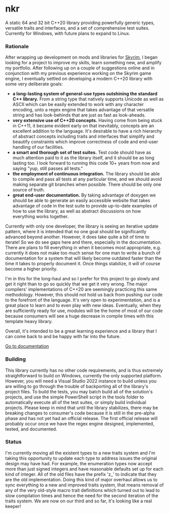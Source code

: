 # nkr
A static 64 and 32 bit C++20 library providing powerfully generic types, versatile traits and interfaces, and a set of comprehensive test suites. Currently for Windows, with future plans to expand to Linux.

### Rationale
After wrapping up development on mods and libraries for [Skyrim](https://www.nexusmods.com/skyrimspecialedition/users/myaccount?tab=files), I began looking for a project to improve my skills, learn something new, and amplify my portfolio. After following up on a couple of suggestions online and in conjunction with my previous experience working on the Skyrim game engine, I eventually settled on developing a modern C++20 library with some very deliberate goals:
- **a long-lasting system of general-use types outshining the standard C++ library.** From a string type that natively supports Unicode as well as ASCII which can be easily extended to work with any character encoding, unto a regex engine that takes advantage of that versatile string and has look-behinds that are just as fast as look-aheads.
- **very extensive use of C++20 concepts.** Having come from being stuck in C++11, it became evident early on that inevitably, concepts are an excellent addition to the language. It's desirable to have a rich hierarchy of abstract concepts including traits and interfaces that simplify and beautify constraints which improve correctness of code and end-user handling of our facilities.
- **a smart and thorough set of test suites.** Test code should have as much attention paid to it as the library itself, and it should be as long lasting too. I look forward to running this code 10+ years from now and saying "yup, still passes all tests."
- **the employment of continuous integration.** The library should be able to compile and pass all tests at any particular time, and we should avoid making separate git branches when possible. There should be only one source of truth.
- **great end-user documentation.** By taking advantage of doxygen we should be able to generate an easily accessible website that takes advantage of code in the test suite to provide up-to-date examples of how to use the library, as well as abstract discussions on how everything works together.

Currently with only one developer, the library is seeing an iterative update pattern, where it is intended that no one goal should be significantly advanced beyond another. However, it does take quite a bit of time to iterate! So we do see gaps here and there, especially in the documentation. There are plans to fill everything in when it becomes most appropriate, e.g. currently it does not make too much sense for one man to write a bunch of documentation for a system that will likely become outdated faster than the time it takes to properly document it. Once things stabilize, it will of course become a higher priority.

I'm in this for the long-haul and so I prefer for this project to go slowly and get it right than to go so quickly that we get it very wrong. The major compilers' implementations of C++20 are seemingly practicing this same methodology. However, this should not hold us back from pushing our code to the forefront of the language. It's very open to experimentation, and is a great place to learn and to even play with new ideas. Eventually, when they are sufficiently ready for use, modules will be the home of most of our code because consumers will see a huge decrease in compile times with this template heavy library.

Overall, it's intended to be a great learning experience and a library that I can come back to and be happy with far into the future.

[Go to documentation](https://r-neal-kelly.github.io/nkr_docs)

### Building
This library currently has no other code requirements, and is thus extremely straightforward to build on Windows, currently the only supported platform. However, you will need a Visual Studio 2022 instance to build unless you are willing to go through the trouble of backporting all of the library's project files. To build the tests, you may batch build all of the solution's projects, and use the simple PowerShell script in the tools folder to automatically execute all of the test suites, or simply build individual projects. Please keep in mind that until the library stabilizes, there may be breaking changes to consumer's code because it is still in the pre-alpha phase and has not yet had an official release. The first official release will probably occur once we have the regex engine designed, implemented, tested, and documented.

### Status
I'm currently moving all the existent types to a new traits system and I'm taking this opportunity to update each type to address issues the original design may have had. For example, the enumeration types now accept more than just signed integers and have reasonable defaults set up for each kind of integer. All of the old files have the prefix 'z_' to indicate that they are the old implementation. Doing this kind of major overhaul allows us to sync everything to a new and improved traits system, that means removal of any of the very old-style macro trait definitions which turned out to lead to slow compilation times and hence the need for the second iteration of the traits system. We are now on our third and so far, it's looking like a real keeper!
